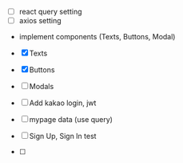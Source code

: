 - [ ] react query setting
- [ ] axios setting
- implement components (Texts, Buttons, Modal)
- [x] Texts
- [x] Buttons
- [ ] Modals

- [ ] Add kakao login, jwt
- [ ] mypage data (use query)

- [ ] Sign Up, Sign In test

- [ ]